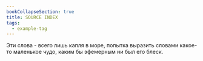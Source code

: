 ```yaml
---
bookCollapseSection: true
title: SOURCE INDEX
tags:
  - example-tag
---
```



Эти слова - всего лишь капля в море, попытка выразить словами какое-то маленькое чудо, каким бы эфемерным ни был его блеск.